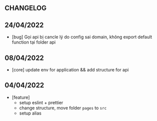## CHANGELOG

## 24/04/2022
- [bug] Gọi api bị cancle lý do config sai domain, không export default function tại folder api
## 08/04/2022
- [core] update env for application && add structure for api

## 04/04/2022
- [feature] 
  - setup eslint + prettier
  - change structure, move folder `pages` to `src`
  - setup alias